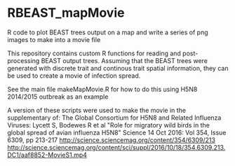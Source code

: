 # RBEAST_mapMovie
R code to plot BEAST trees output on a map and write a series of png images to make into a movie file

This repository contains custom R functions for reading and post-processing BEAST output trees.
Assuming that the BEAST trees were generated with discrete trait and continous trait spatial information, they can be used to create a movie of infection spread.

See the main file makeMapMovie.R for how to do this using H5N8 2014/2015 outbreak as an example

A version of these scripts were used to make the movie in the supplementary of:
The Global Consortium for H5N8 and Related Influenza Viruses: Lycett S, Bodewes R et al 
"Role for migratory wild birds in the global spread of avian influenza H5N8"
Science 14 Oct 2016: Vol 354, Issue 6309, pp 213-217
http://science.sciencemag.org/content/354/6309/213  
http://science.sciencemag.org/content/sci/suppl/2016/10/18/354.6309.213.DC1/aaf8852-MovieS1.mp4

